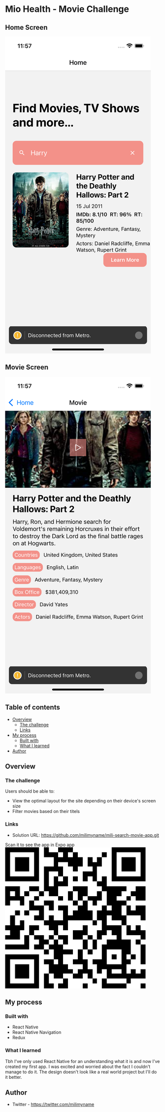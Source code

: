 # Mio Health - Movie Challenge

## Home Screen

![Design preview for the Movie with filtering coding challenge](./design/HomeScreen.png)

## Movie Screen

![Design preview for the Movie with filtering coding challenge](./design/MovieScreen.png)

## Table of contents

- [Overview](#overview)
  - [The challenge](#the-challenge)
  - [Links](#links)
- [My process](#my-process)
  - [Built with](#built-with)
  - [What I learned](#what-i-learned)
- [Author](#author)

## Overview

### The challenge

Users should be able to:

- View the optimal layout for the site depending on their device's screen size
- Filter movies based on their titels

### Links

- Solution URL: https://github.com/milimyname/mili-search-movie-app.git

Scan it to see the app in Expo app
![Scan to use it in Expo App](./design/Qr.png)

## My process

### Built with

- React Native
- React Native Navigation
- Redux

### What I learned

Tbh I've only used React Native for an understanding what it is and now I've created my first app. I was excited and worried about the fact I couldn't manage to do it. The design doesn't look like a real world project but I'll do it better.

## Author

- Twitter - https://twitter.com/milimyname
